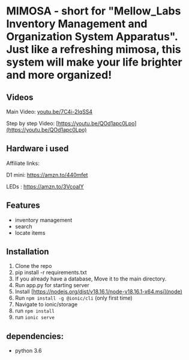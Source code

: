 # MIMOSA - short for "Mellow_Labs Inventory Management and Organization System Apparatus". Just like a refreshing mimosa, this system will make your life brighter and more organized!

## Videos

Main Video:
[youtu.be/7C4i-2IqSS4](https://youtu.be/7C4i-2IqSS4)

Step by step Video:
[https://youtu.be/QOd1apc0Lpo](https://youtu.be/QOd1apc0Lpo)

## Hardware i used

Affiliate links:

D1 mini: https://amzn.to/440mfet

LEDs : https://amzn.to/3VcoaIY

## Features

- inventory management
- search
- locate items

## Installation

1. Clone the repo
2. pip install -r requirements.txt
3. If you already have a database, Move it to the main directory.
4. Run app.py for starting server
5. Install  [https://nodejs.org/dist/v18.16.1/node-v18.16.1-x64.msi](node)
6. Run `npm install -g @ionic/cli`  (only first time)
7. Navigate to ionic/storage 
8. run `npm install`
9. run `ionic serve`

## dependencies:

- python 3.6
